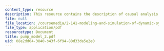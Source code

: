 ```yaml
---
content_type: resource
description: This resource contains the description of causal analysis.
file: null
file_location: /coursemedia/2-141-modeling-and-simulation-of-dynamic-systems-fall-2006/08e2dd043840b43f6f9488d33da5e2e0_pump_model_2.pdf
file_type: application/pdf
resourcetype: Document
title: pump_model_2.pdf
uid: 08e2dd04-3840-b43f-6f94-88d33da5e2e0
---
```

